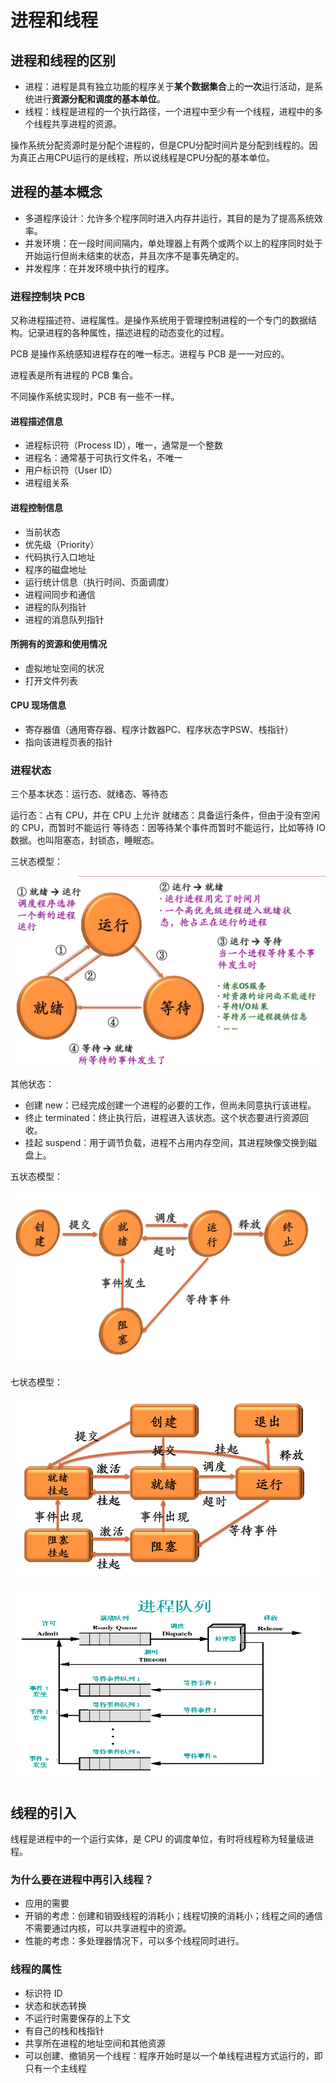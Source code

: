 # 进程和线程

## 进程和线程的区别

- 进程：进程是具有独立功能的程序关于**某个数据集合**上的**一次**运行活动，是系统进行**资源分配和调度的基本单位**。
- 线程：线程是进程的一个执行路径，一个进程中至少有一个线程，进程中的多个线程共享进程的资源。

操作系统分配资源时是分配个进程的，但是CPU分配时间片是分配到线程的。因为真正占用CPU运行的是线程，所以说线程是CPU分配的基本单位。

## 进程的基本概念

- 多道程序设计：允许多个程序同时进入内存并运行，其目的是为了提高系统效率。
- 并发环境：在一段时间间隔内，单处理器上有两个或两个以上的程序同时处于开始运行但尚未结束的状态，并且次序不是事先确定的。
- 并发程序：在并发环境中执行的程序。

### 进程控制块 PCB

又称进程描述符、进程属性。是操作系统用于管理控制进程的一个专门的数据结构。记录进程的各种属性，描述进程的动态变化的过程。

PCB 是操作系统感知进程存在的唯一标志。进程与 PCB 是一一对应的。

进程表是所有进程的 PCB 集合。

不同操作系统实现时，PCB 有一些不一样。

#### 进程描述信息

- 进程标识符（Process ID），唯一，通常是一个整数
- 进程名：通常基于可执行文件名，不唯一
- 用户标识符（User ID）
- 进程组关系

#### 进程控制信息

- 当前状态
- 优先级（Priority）
- 代码执行入口地址
- 程序的磁盘地址
- 运行统计信息（执行时间、页面调度）
- 进程间同步和通信
- 进程的队列指针
- 进程的消息队列指针

#### 所拥有的资源和使用情况

- 虚拟地址空间的状况
- 打开文件列表

#### CPU 现场信息

- 寄存器值（通用寄存器、程序计数器PC、程序状态字PSW、栈指针）
- 指向该进程页表的指针

### 进程状态

三个基本状态：运行态、就绪态、等待态

运行态：占有 CPU，并在 CPU 上允许
就绪态：具备运行条件，但由于没有空闲的 CPU，而暂时不能运行
等待态：因等待某个事件而暂时不能运行，比如等待 IO 数据。也叫阻塞态，封锁态，睡眠态。

三状态模型：

![](_v_images/20190809184528581_13264.png)

其他状态：

- 创建 new：已经完成创建一个进程的必要的工作，但尚未同意执行该进程。
- 终止 terminated：终止执行后，进程进入该状态。这个状态要进行资源回收。
- 挂起 suspend：用于调节负载，进程不占用内存空间，其进程映像交换到磁盘上。

五状态模型：

![](_v_images/20190809185016767_27882.png)

七状态模型：

![](_v_images/20190809185057580_12619.png)

![](_v_images/20190809205630906_30473.png)

## 线程的引入

线程是进程中的一个运行实体，是 CPU 的调度单位，有时将线程称为轻量级进程。

### 为什么要在进程中再引入线程？

- 应用的需要
- 开销的考虑：创建和销毁线程的消耗小；线程切换的消耗小；线程之间的通信不需要通过内核，可以共享进程中的资源。
- 性能的考虑：多处理器情况下，可以多个线程同时进行。

### 线程的属性

- 标识符 ID
- 状态和状态转换
- 不运行时需要保存的上下文
- 有自己的栈和栈指针
- 共享所在进程的地址空间和其他资源
- 可以创建、撤销另一个线程：程序开始时是以一个单线程进程方式运行的，即只有一个主线程

